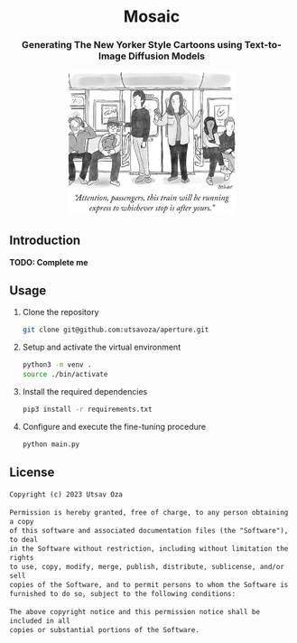<div align="center">

# <b>Mosaic</b>

### Generating The New Yorker Style Cartoons using Text-to-Image Diffusion Models

<img width="300" src="art/cartoon.jpg"/>

</div>

## Introduction

**TODO: Complete me**

## Usage

1. Clone the repository
    ```bash
    git clone git@github.com:utsavoza/aperture.git
    ```
2. Setup and activate the virtual environment
    ```bash
    python3 -m venv .
    source ./bin/activate
    ```
3. Install the required dependencies
    ```bash
    pip3 install -r requirements.txt
    ```
4. Configure and execute the fine-tuning procedure
    ```bash
    python main.py
    ```

## License

    Copyright (c) 2023 Utsav Oza

    Permission is hereby granted, free of charge, to any person obtaining a copy
    of this software and associated documentation files (the "Software"), to deal
    in the Software without restriction, including without limitation the rights
    to use, copy, modify, merge, publish, distribute, sublicense, and/or sell
    copies of the Software, and to permit persons to whom the Software is
    furnished to do so, subject to the following conditions:

    The above copyright notice and this permission notice shall be included in all
    copies or substantial portions of the Software.
